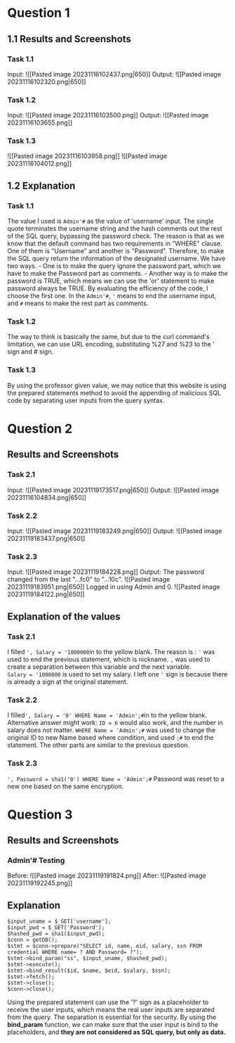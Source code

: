 # Question 1
## 1.1 Results and Screenshots
### Task 1.1
Input: 
![[Pasted image 20231116102437.png|650]]
Output: 
![[Pasted image 20231116102320.png|650]]
### Task 1.2
Input: 
![[Pasted image 20231116103500.png]]
Output: 
![[Pasted image 20231116103655.png]]
### Task 1.3
![[Pasted image 20231116103958.png]]
![[Pasted image 20231116104012.png]]
## 1.2 Explanation
### Task 1.1
The value I used is `Admin'#` as the value of 'username' input. The single quote terminates the username string and the hash comments out the rest of the SQL query, bypassing the password check. 
The reason is that as we know that the default command has two requirements in "WHERE" clause. One of them is "Username" and another is "Password". 
Therefore, to make the SQL query return the information of the designated username. We have two ways. 
	- One is to make the query ignore the password part, which we have to make the Password part as comments. 
	- Another way is to make the password is TRUE, which means we can use the 'or' statement to make password always be TRUE. 
By evaluating the efficiency of the code, I choose the first one. In the `Admin'#`,  `'` means to end the username input, and `#` means to make the rest part as comments. 
### Task 1.2
The way to think is basically the same, but due to the curl command's limitation, we can use URL encoding, substituting %27 and %23 to the ' sign and # sign. 
### Task 1.3
By using the professor given value, we may notice that this website is using the prepared statements method to avoid the appending of malicious SQL code by separating user inputs from the query syntax. 
# Question 2
## Results and Screenshots
### Task 2.1
Input: 
![[Pasted image 20231119173517.png|650]]
Output:
![[Pasted image 20231116104834.png|650]]
### Task 2.2
Input: 
![[Pasted image 20231119183249.png|650]]
Output:
![[Pasted image 20231119183437.png|650]]
### Task 2.3
Input: 
![[Pasted image 20231119184228.png]]
Output: 
The password changed from the last "...fc0" to "...10c". 
![[Pasted image 20231119183951.png|650]]
Logged in using Admin and 0. 
![[Pasted image 20231119184122.png|650]]
## Explanation of the values
### Task 2.1
I filled `', Salary = '1000000`in to the yellow blank. 
The reason is : 
`'` was used to end the previous statement, which is nickname. `,` was used to create a separation between this variable and the next variable.  
`Salary = '1000000` is used to set my salary. I left one `'` sign is because there is already a sign at the original statement. 
### Task 2.2
I filled`', Salary = '0' WHERE Name = 'Admin';#`in to the yellow blank. 
Alternative answer might work: `ID = 6` would also work, and the number in salary does not matter. 
`WHERE Name = 'Admin';#` was used to change the original ID to new Name based where condition, and used `;#` to end the statement. 
The other parts are similar to the previous question. 
### Task 2.3
`', Password = sha1('0') WHERE Name = 'Admin';#`
Password was reset to a new one based on the same encryption. 
# Question 3
## Results and Screenshots
### Admin'# Testing
Before: 
![[Pasted image 20231119191824.png]]
After: 
![[Pasted image 20231119192245.png]]
## Explanation
```
$input_uname = $_GET['username'];
$input_pwd = $_GET['Password'];
$hashed_pwd = sha1($input_pwd);
$conn = getDB();
$stmt = $conn->prepare("SELECT id, name, eid, salary, ssn FROM credential WHERE name= ? AND Password= ?");
$stmt->bind_param("ss", $input_uname, $hashed_pwd);
$stmt->execute();
$stmt->bind_result($id, $name, $eid, $salary, $ssn);
$stmt->fetch();
$stmt->close();
$conn->close();
```
Using the prepared statement can use the '?' sign as a placeholder to receive the user inputs, which means the real user inputs are separated from the query. The separation is essential for the security. 
By using the **bind_param** function, we can make sure that the user input is bind to the placeholders, and **they are not considered as SQL query, but only as data.** 
